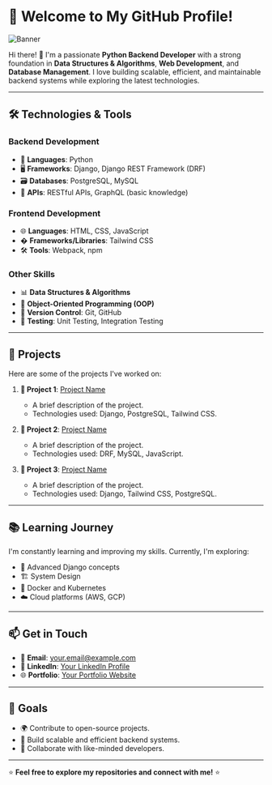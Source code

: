 # 🚀 Welcome to My GitHub Profile!

![Banner](https://via.placeholder.com/1200x400.png?text=Python+Backend+Developer+%7C+Data+Structures+%26+Algorithms+%7C+Full-Stack+Enthusiast)

Hi there! 👋 I'm a passionate **Python Backend Developer** with a strong foundation in **Data Structures & Algorithms**, **Web Development**, and **Database Management**. I love building scalable, efficient, and maintainable backend systems while exploring the latest technologies.

---

## 🛠️ **Technologies & Tools**

### **Backend Development**
- 🐍 **Languages**: Python
- 🖥️ **Frameworks**: Django, Django REST Framework (DRF)
- 🗃️ **Databases**: PostgreSQL, MySQL
- 🔗 **APIs**: RESTful APIs, GraphQL (basic knowledge)

### **Frontend Development**
- 🌐 **Languages**: HTML, CSS, JavaScript
- � **Frameworks/Libraries**: Tailwind CSS
- 🛠️ **Tools**: Webpack, npm

### **Other Skills**
- 📊 **Data Structures & Algorithms**
- 🧩 **Object-Oriented Programming (OOP)**
- 🔄 **Version Control**: Git, GitHub
- 🧪 **Testing**: Unit Testing, Integration Testing

---

## 🌟 **Projects**

Here are some of the projects I've worked on:

1. **📂 Project 1**: [Project Name](https://github.com/yourusername/project1)  
   - A brief description of the project.
   - Technologies used: Django, PostgreSQL, Tailwind CSS.

2. **📂 Project 2**: [Project Name](https://github.com/yourusername/project2)  
   - A brief description of the project.
   - Technologies used: DRF, MySQL, JavaScript.

3. **📂 Project 3**: [Project Name](https://github.com/yourusername/project3)  
   - A brief description of the project.
   - Technologies used: Django, Tailwind CSS, PostgreSQL.

---

## 📚 **Learning Journey**

I'm constantly learning and improving my skills. Currently, I'm exploring:
- 🐳 Advanced Django concepts
- 🏗️ System Design
- 🐋 Docker and Kubernetes
- ☁️ Cloud platforms (AWS, GCP)

---

## 📫 **Get in Touch**

- 📧 **Email**: [your.email@example.com](mailto:your.email@example.com)
- 🔗 **LinkedIn**: [Your LinkedIn Profile](https://www.linkedin.com/in/yourusername)
- 🌐 **Portfolio**: [Your Portfolio Website](https://yourportfolio.com)

---

## 🎯 **Goals**

- 🌍 Contribute to open-source projects.
- 🚀 Build scalable and efficient backend systems.
- 🤝 Collaborate with like-minded developers.

---

⭐️ **Feel free to explore my repositories and connect with me!** ⭐️
